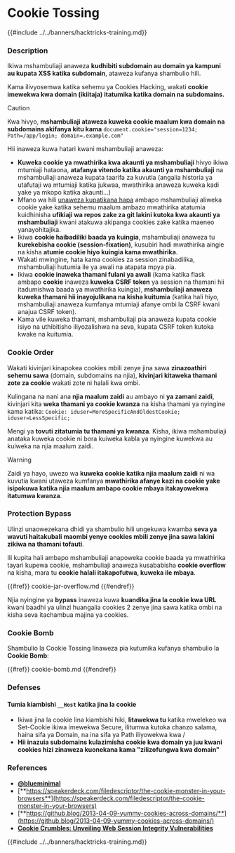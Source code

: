 # Cookie Tossing

{{#include ../../banners/hacktricks-training.md}}

### Description

Ikiwa mshambuliaji anaweza **kudhibiti subdomain au domain ya kampuni au kupata XSS katika subdomain**, ataweza kufanya shambulio hili.

Kama ilivyosemwa katika sehemu ya Cookies Hacking, wakati **cookie imewekwa kwa domain (ikiitaja) itatumika katika domain na subdomains.**

> [!CAUTION]
> Kwa hivyo, **mshambuliaji ataweza kuweka cookie maalum kwa domain na subdomains akifanya kitu kama** `document.cookie="session=1234; Path=/app/login; domain=.example.com"`

Hii inaweza kuwa hatari kwani mshambuliaji anaweza:

- **Kuweka cookie ya mwathirika kwa akaunti ya mshambuliaji** hivyo ikiwa mtumiaji hataona, **atafanya vitendo katika akaunti ya mshambuliaji** na mshambuliaji anaweza kupata taarifa za kuvutia (angalia historia ya utafutaji wa mtumiaji katika jukwaa, mwathirika anaweza kuweka kadi yake ya mkopo katika akaunti...)
- Mfano wa hili [unaweza kupatikana hapa](https://snyk.io/articles/hijacking-oauth-flows-via-cookie-tossing/) ambapo mshambuliaji aliweka cookie yake katika sehemu maalum ambazo mwathirika atatumia kuidhinisha **ufikiaji wa repos zake za git lakini kutoka kwa akaunti ya mshambuliaji** kwani atakuwa akipanga cookies zake katika maeneo yanayohitajika.
- Ikiwa **cookie haibadiliki baada ya kuingia**, mshambuliaji anaweza tu **kurekebisha cookie (session-fixation)**, kusubiri hadi mwathirika aingie na kisha **atumie cookie hiyo kuingia kama mwathirika**.
- Wakati mwingine, hata kama cookies za session zinabadilika, mshambuliaji hutumia ile ya awali na atapata mpya pia.
- Ikiwa **cookie inaweka thamani fulani ya awali** (kama katika flask ambapo **cookie** inaweza **kuweka** **CSRF token** ya session na thamani hii itadumishwa baada ya mwathirika kuingia), **mshambuliaji anaweza kuweka thamani hii inayojulikana na kisha kuitumia** (katika hali hiyo, mshambuliaji anaweza kumfanya mtumiaji afanye ombi la CSRF kwani anajua CSRF token).
- Kama vile kuweka thamani, mshambuliaji pia anaweza kupata cookie isiyo na uthibitisho iliyozalishwa na seva, kupata CSRF token kutoka kwake na kuitumia.

### Cookie Order

Wakati kivinjari kinapokea cookies mbili zenye jina sawa **zinazoathiri sehemu sawa** (domain, subdomains na njia), **kivinjari kitaweka thamani zote za cookie** wakati zote ni halali kwa ombi.

Kulingana na nani ana **njia maalum zaidi** au ambayo ni **ya zamani zaidi**, kivinjari kita **weka thamani ya cookie kwanza** na kisha thamani ya nyingine kama katika: `Cookie: iduser=MoreSpecificAndOldestCookie; iduser=LessSpecific;`

Mengi ya **tovuti zitatumia tu thamani ya kwanza**. Kisha, ikiwa mshambuliaji anataka kuweka cookie ni bora kuiweka kabla ya nyingine kuwekwa au kuiweka na njia maalum zaidi.

> [!WARNING]
> Zaidi ya hayo, uwezo wa **kuweka cookie katika njia maalum zaidi** ni wa kuvutia kwani utaweza kumfanya **mwathirika afanye kazi na cookie yake isipokuwa katika njia maalum ambapo cookie mbaya itakayowekwa itatumwa kwanza**.

### Protection Bypass

Ulinzi unaowezekana dhidi ya shambulio hili ungekuwa kwamba **seva ya wavuti haitakubali maombi yenye cookies mbili zenye jina sawa lakini zikiwa na thamani tofauti**.

Ili kupita hali ambapo mshambuliaji anapoweka cookie baada ya mwathirika tayari kupewa cookie, mshambuliaji anaweza kusababisha **cookie overflow** na kisha, mara tu **cookie halali itakapofutwa, kuweka ile mbaya**.

{{#ref}}
cookie-jar-overflow.md
{{#endref}}

Njia nyingine ya **bypass** inaweza kuwa **kuandika jina la cookie kwa URL** kwani baadhi ya ulinzi huangalia cookies 2 zenye jina sawa katika ombi na kisha seva itachambua majina ya cookies.

### Cookie Bomb

Shambulio la Cookie Tossing linaweza pia kutumika kufanya shambulio la **Cookie Bomb**:


{{#ref}}
cookie-bomb.md
{{#endref}}

### Defense**s**

#### **Tumia kiambishi `__Host` katika jina la cookie**

- Ikiwa jina la cookie lina kiambishi hiki, **litawekwa tu** katika mwelekeo wa Set-Cookie ikiwa imewekwa Secure, ilitumwa kutoka chanzo salama, haina sifa ya Domain, na ina sifa ya Path iliyowekwa kwa /
- **Hii inazuia subdomains kulazimisha cookie kwa domain ya juu kwani cookies hizi zinaweza kuonekana kama "zilizofungwa kwa domain"**

### References

- [**@blueminimal**](https://twitter.com/blueminimal)
- [**https://speakerdeck.com/filedescriptor/the-cookie-monster-in-your-browsers**](https://speakerdeck.com/filedescriptor/the-cookie-monster-in-your-browsers)
- [**https://github.blog/2013-04-09-yummy-cookies-across-domains/**](https://github.blog/2013-04-09-yummy-cookies-across-domains/)
- [**Cookie Crumbles: Unveiling Web Session Integrity Vulnerabilities**](https://www.youtube.com/watch?v=F_wAzF4a7Xg)

{{#include ../../banners/hacktricks-training.md}}

